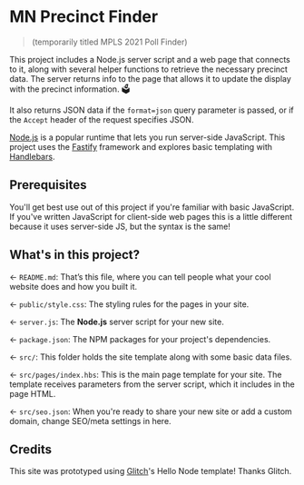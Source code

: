 # MN Precinct Finder

> (temporarily titled MPLS 2021 Poll Finder)

This project includes a Node.js server script and a web page that connects to it, along with several helper functions to retrieve the necessary precinct data. The server returns info to the page that allows it to update the display with the precinct information. 🗳️

It also returns JSON data if the `format=json` query parameter is passed, or if the `Accept` header of the request specifies JSON.

[Node.js](https://nodejs.org/en/about/) is a popular runtime that lets you run server-side JavaScript. This project uses the [Fastify](https://www.fastify.io/) framework and explores basic templating with [Handlebars](https://handlebarsjs.com/).

## Prerequisites

You'll get best use out of this project if you're familiar with basic JavaScript. If you've written JavaScript for client-side web pages this is a little different because it uses server-side JS, but the syntax is the same!

## What's in this project?

← `README.md`: That’s this file, where you can tell people what your cool website does and how you built it.

← `public/style.css`: The styling rules for the pages in your site.

← `server.js`: The **Node.js** server script for your new site.

← `package.json`: The NPM packages for your project's dependencies.

← `src/`: This folder holds the site template along with some basic data files.

← `src/pages/index.hbs`: This is the main page template for your site. The template receives parameters from the server script, which it includes in the page HTML.

← `src/seo.json`: When you're ready to share your new site or add a custom domain, change SEO/meta settings in here.

## Credits
This site was prototyped using [Glitch](https://glitch.com)'s Hello Node template! Thanks Glitch.
